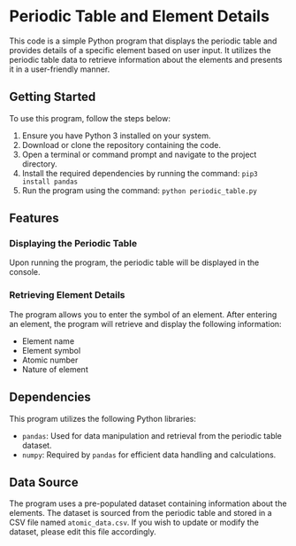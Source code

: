 
# Periodic Table and Element Details

This code is a simple Python program that displays the periodic table and provides details of a specific element based on user input. It utilizes the periodic table data to retrieve information about the elements and presents it in a user-friendly manner.

## Getting Started

To use this program, follow the steps below:

1. Ensure you have Python 3 installed on your system.
2. Download or clone the repository containing the code.
3. Open a terminal or command prompt and navigate to the project directory.
4. Install the required dependencies by running the command: `pip3 install pandas`
5. Run the program using the command: `python periodic_table.py`

## Features

### Displaying the Periodic Table

Upon running the program, the periodic table will be displayed in the console. 

### Retrieving Element Details

The program allows you to enter the symbol of an element. After entering an element, the program will retrieve and display the following information:

- Element name
- Element symbol
- Atomic number
- Nature of element

## Dependencies

This program utilizes the following Python libraries:

- `pandas`: Used for data manipulation and retrieval from the periodic table dataset.
- `numpy`: Required by `pandas` for efficient data handling and calculations.

## Data Source

The program uses a pre-populated dataset containing information about the elements. The dataset is sourced from the periodic table and stored in a CSV file named `atomic_data.csv`. If you wish to update or modify the dataset, please edit this file accordingly.
